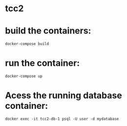 # tcc2


# build the containers:
    docker-compose build

# run the container:
    docker-compose up

# Acess the running database container:
    docker exec -it tcc2-db-1 psql -U user -d mydatabase